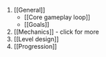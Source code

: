1. [[General]]
	- [[Core gameplay loop]]
	- [[Goals]]
2. [[Mechanics]] - click for more
3. [[Level design]]
4. [[Progression]]

